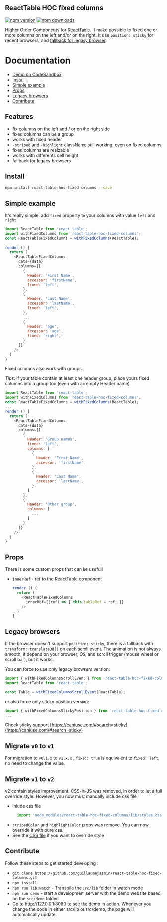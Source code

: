 
ReactTable HOC fixed columns
---
[![npm version](https://img.shields.io/npm/v/react-table-hoc-fixed-columns.svg?style=flat-square)](https://www.npmjs.com/package/react-table-hoc-fixed-columns)
[![npm downloads](https://img.shields.io/npm/dm/react-table-hoc-fixed-columns.svg?style=flat-square)](https://www.npmjs.com/package/react-table-hoc-fixed-columns)

Higher Order Components for [ReactTable](https://react-table.js.org). It make possible to fixed one or more columns on the left and/or on the right. It use `position: sticky` for recent browsers, and [fallback for legacy browser](#legacy-browsers).

# Documentation

* [Demo on CodeSandbox](https://codesandbox.io/s/jnjv6j495y)
* [Install](#install)
* [Simple example](#simple-example)
* [Props](#props)
* [Legacy browsers](#legacy-browsers)
* [Contribute](#contribute)


## Features
* fix columns on the left and / or on the right side
* fixed columns can be a group
* works with fixed header
* `-striped` and `-highlight` className still working, even on fixed columns
* fixed columns are resizable
* works with differents cell height
* fallback for legacy browsers

<a href="#install"></a>
## Install

```bash
npm install react-table-hoc-fixed-columns --save
```


## Simple example

It's really simple: add `fixed` property to your columns with value `left` and `right`


```js
import ReactTable from 'react-table';
import withFixedColumns from 'react-table-hoc-fixed-columns';
const ReactTableFixedColumns = withFixedColumns(ReactTable);
...
render () {
  return (
    <ReactTableFixedColumns
      data={data}
      columns={[
        {
          Header: 'First Name',
          accessor: 'firstName',
          fixed: 'left',
        },
        {
          Header: 'Last Name',
          accessor: 'lastName',
          fixed: 'left',
        },
        ...
        {
          Header: 'age',
          accessor: 'age',
          fixed: 'right',
        }
      ]}
    />
  )
}
```

Fixed columns also work with groups.

*Tips:* if your table contain at least one header group, place yours fixed columns into a group too (even with an empty Header name)

```js
import ReactTable from 'react-table';
import withFixedColumns from 'react-table-hoc-fixed-columns';
const ReactTableFixedColumns = withFixedColumns(ReactTable);
...
render () {
  return (
    <ReactTableFixedColumns
      data={data}
      columns={[
        {
          Header: 'Group names',
          fixed: 'left',
          columns: [
            {
              Header: 'First Name',
              accessor: 'firstName',
            },
            {
              Header: 'Last Name',
              accessor: 'lastName',
            },
          ]
        },
        {
          Header: 'Other group',
          columns: [
            ...
          ]
        }
      ]}
    />
  )
}
```
  
## Props

There is some custom props that can be usefull

* `innerRef` - ref to the ReactTable component
  ```js
  render () {
    return (
      <ReactTableFixedColumns
        innerRef={(ref) => { this.tableRef = ref; }}
      />
    )
  }
  ```

## Legacy browsers

If the browser doesn't support `position: sticky`, there is a fallback with `transform: translate3d()` on each scroll event. The animation is not always smooth, it depend on your browser, OS, and scroll trigger (mouse wheel or scroll bar), but it works.

You can force to use only legacy browsers version:

```js
import { withFixedColumnsScrollEvent } from 'react-table-hoc-fixed-columns'
import ReactTable from 'react-table';

const Table = withFixedColumnsScrollEvent(ReactTable);
```

or also force only sticky position version:

```js
import { withFixedColumnsStickyPosition } from 'react-table-hoc-fixed-columns'
...
```


Check sticky support [https://caniuse.com/#search=sticky](https://caniuse.com/#search=sticky)

## Migrate `v0` to `v1`
For migration to `v0.1.x` to `v1.x.x` , `fixed: true` is equivalent to `fixed: left`, no need to change the value.

## Migrate `v1` to `v2`
v2 contain styles improvement. CSS-in-JS was removed, in order to let a full override style. However, you now must manually include css file

* inlude css file
  ```jsx
    import 'node_modules/react-table-hoc-fixed-columns/lib/styles.css'
  ```
* `stripedColor` and `highlightColor` props was remove. You can now override it with pure css.
* See the [CSS file](https://github.com/GuillaumeJasmin/react-table-hoc-fixed-columns/blob/v2/src/lib/styles.css) if you want to override style

## Contribute

Follow these steps to get started developing :

* `git clone https://github.com/guillaumejasmin/react-table-hoc-fixed-columns.git`
* `npm install`
* `npm run lib:watch` - Transpile the `src/lib` folder in watch mode
* `npm run demo` - start a development server with the demo website based on the `src/demo` folder.
* Go to http://127.0.0.1:8080 to see the demo in action. Whenever you change the code in either src/lib or src/demo, the page will automatically update.
